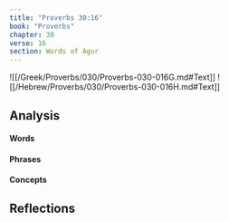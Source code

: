 ```yaml
---
title: "Proverbs 30:16"
book: "Proverbs"
chapter: 30
verse: 16
section: Words of Agur
---
```

![[/Greek/Proverbs/030/Proverbs-030-016G.md#Text]]
![[/Hebrew/Proverbs/030/Proverbs-030-016H.md#Text]]

## Analysis

#### Words

#### Phrases

#### Concepts

## Reflections
